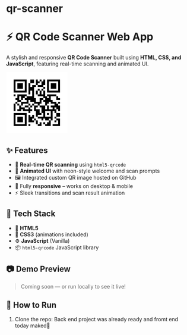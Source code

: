 # qr-scanner
# ⚡ QR Code Scanner Web App

A stylish and responsive **QR Code Scanner** built using **HTML, CSS, and JavaScript**, featuring real-time scanning and animated UI.

![QR Scanner UI](https://raw.githubusercontent.com/Arundeepyt/QR-SCANNER/main/qr_img.png)

## ✨ Features

- 📸 **Real-time QR scanning** using `html5-qrcode`
- 🎨 **Animated UI** with neon-style welcome and scan prompts
- 🖼️ Integrated custom QR image hosted on GitHub
- 📱 Fully **responsive** – works on desktop & mobile
- ⚡ Sleek transitions and scan result animation

## 🚀 Tech Stack

- 🧱 **HTML5**
- 🎨 **CSS3** (animations included)
- ⚙️ **JavaScript** (Vanilla)
- 📦 `html5-qrcode` JavaScript library

## 📷 Demo Preview

> Coming soon — or run locally to see it live!

## 📁 How to Run

1. Clone the repo:
 Back end project was already  ready and fromt end today maked🥰